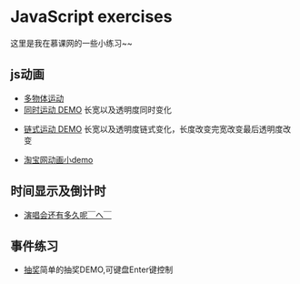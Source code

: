 # JavaScript exercises
这里是我在慕课网的一些小练习~~
## js动画
+ [多物体运动](https://htmlpreview.github.io/?https://github.com/pyhui/JavaScript-exercises/blob/master/js%20animation/%E5%A4%9A%E7%89%A9%E4%BD%93%E5%8A%A8%E7%94%BB.html)
+ [同时运动 DEMO](https://htmlpreview.github.io/?https://github.com/pyhui/JavaScript-exercises/blob/master/js%20animation/%E5%A4%9A%E7%89%A9%E4%BD%93%E5%90%8C%E6%97%B6%E8%BF%90%E5%8A%A8.html)
长宽以及透明度同时变化
- [链式运动 DEMO](https://htmlpreview.github.io/?https://github.com/pyhui/JavaScript-exercises/blob/master/js%20animation/%E9%93%BE%E5%BC%8F.html)
长宽以及透明度链式变化，长度改变完宽改变最后透明度改变
+ [淘宝网动画小demo](https://htmlpreview.github.io/?https://github.com/pyhui/JavaScript-exercises/blob/master/js%20animation/index.html#)
## 时间显示及倒计时
+ [演唱会还有多久呢￣へ￣](http://htmlpreview.github.io/?https://github.com/pyhui/JavaScript-exercises/blob/master/Count%20down/index.html)
## 事件练习
+ [抽奖](http://htmlpreview.github.io/?https://github.com/pyhui/JavaScript-exercises/blob/master/keyEvent/index.html)简单的抽奖DEMO,可键盘Enter键控制
